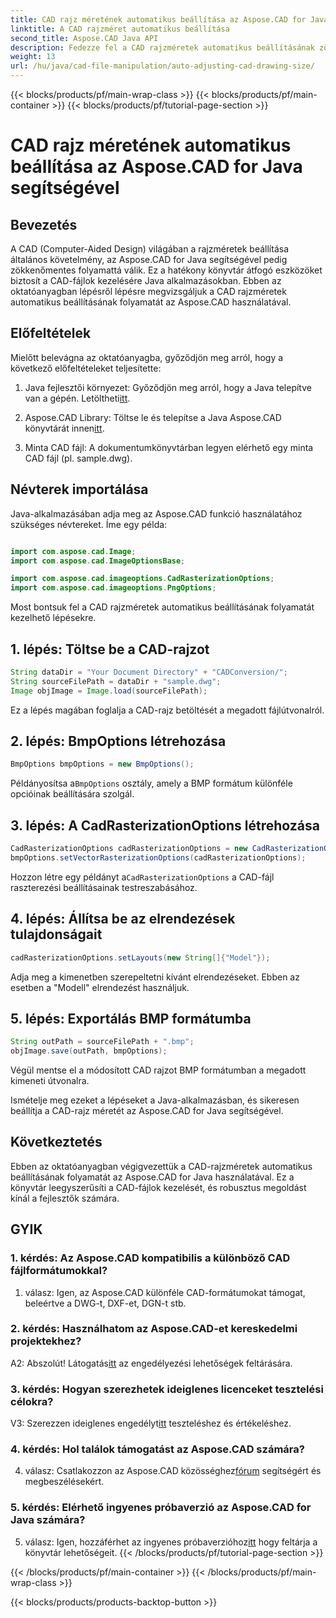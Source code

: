 ```yaml
---
title: CAD rajz méretének automatikus beállítása az Aspose.CAD for Java segítségével
linktitle: A CAD rajzméret automatikus beállítása
second_title: Aspose.CAD Java API
description: Fedezze fel a CAD rajzméretek automatikus beállításának zökkenőmentes folyamatát Java nyelven az Aspose.CAD segítségével. Kövesse lépésről lépésre útmutatónkat a hatékony CAD-fájlok kezeléséhez.
weight: 13
url: /hu/java/cad-file-manipulation/auto-adjusting-cad-drawing-size/
---
```


{{< blocks/products/pf/main-wrap-class >}}
{{< blocks/products/pf/main-container >}}
{{< blocks/products/pf/tutorial-page-section >}}

# CAD rajz méretének automatikus beállítása az Aspose.CAD for Java segítségével

## Bevezetés

A CAD (Computer-Aided Design) világában a rajzméretek beállítása általános követelmény, az Aspose.CAD for Java segítségével pedig zökkenőmentes folyamattá válik. Ez a hatékony könyvtár átfogó eszközöket biztosít a CAD-fájlok kezelésére Java alkalmazásokban. Ebben az oktatóanyagban lépésről lépésre megvizsgáljuk a CAD rajzméretek automatikus beállításának folyamatát az Aspose.CAD használatával.

## Előfeltételek

Mielőtt belevágna az oktatóanyagba, győződjön meg arról, hogy a következő előfeltételeket teljesítette:

1.  Java fejlesztői környezet: Győződjön meg arról, hogy a Java telepítve van a gépén. Letöltheti[itt](https://www.java.com/en/download/).

2.  Aspose.CAD Library: Töltse le és telepítse a Java Aspose.CAD könyvtárát innen[itt](https://releases.aspose.com/cad/java/).

3. Minta CAD fájl: A dokumentumkönyvtárban legyen elérhető egy minta CAD fájl (pl. sample.dwg).

## Névterek importálása

Java-alkalmazásában adja meg az Aspose.CAD funkció használatához szükséges névtereket. Íme egy példa:

```java

import com.aspose.cad.Image;
import com.aspose.cad.ImageOptionsBase;

import com.aspose.cad.imageoptions.CadRasterizationOptions;
import com.aspose.cad.imageoptions.PngOptions;
```

Most bontsuk fel a CAD rajzméretek automatikus beállításának folyamatát kezelhető lépésekre.

## 1. lépés: Töltse be a CAD-rajzot

```java
String dataDir = "Your Document Directory" + "CADConversion/";
String sourceFilePath = dataDir + "sample.dwg";
Image objImage = Image.load(sourceFilePath);
```

Ez a lépés magában foglalja a CAD-rajz betöltését a megadott fájlútvonalról.

## 2. lépés: BmpOptions létrehozása

```java
BmpOptions bmpOptions = new BmpOptions();
```

 Példányosítsa a`BmpOptions` osztály, amely a BMP formátum különféle opcióinak beállítására szolgál.

## 3. lépés: A CadRasterizationOptions létrehozása

```java
CadRasterizationOptions cadRasterizationOptions = new CadRasterizationOptions();
bmpOptions.setVectorRasterizationOptions(cadRasterizationOptions);
```

 Hozzon létre egy példányt a`CadRasterizationOptions` a CAD-fájl raszterezési beállításainak testreszabásához.

## 4. lépés: Állítsa be az elrendezések tulajdonságait

```java
cadRasterizationOptions.setLayouts(new String[]{"Model"});
```

Adja meg a kimenetben szerepeltetni kívánt elrendezéseket. Ebben az esetben a "Modell" elrendezést használjuk.

## 5. lépés: Exportálás BMP formátumba

```java
String outPath = sourceFilePath + ".bmp";
objImage.save(outPath, bmpOptions);
```

Végül mentse el a módosított CAD rajzot BMP formátumban a megadott kimeneti útvonalra.

Ismételje meg ezeket a lépéseket a Java-alkalmazásban, és sikeresen beállítja a CAD-rajz méretét az Aspose.CAD for Java segítségével.

## Következtetés

Ebben az oktatóanyagban végigvezettük a CAD-rajzméretek automatikus beállításának folyamatát az Aspose.CAD for Java használatával. Ez a könyvtár leegyszerűsíti a CAD-fájlok kezelését, és robusztus megoldást kínál a fejlesztők számára.

## GYIK

### 1. kérdés: Az Aspose.CAD kompatibilis a különböző CAD fájlformátumokkal?

1. válasz: Igen, az Aspose.CAD különféle CAD-formátumokat támogat, beleértve a DWG-t, DXF-et, DGN-t stb.

### 2. kérdés: Használhatom az Aspose.CAD-et kereskedelmi projektekhez?

 A2: Abszolút! Látogatás[itt](https://purchase.aspose.com/buy) az engedélyezési lehetőségek feltárására.

### 3. kérdés: Hogyan szerezhetek ideiglenes licenceket tesztelési célokra?

 V3: Szerezzen ideiglenes engedélyt[itt](https://purchase.aspose.com/temporary-license/) teszteléshez és értékeléshez.

### 4. kérdés: Hol találok támogatást az Aspose.CAD számára?

 4. válasz: Csatlakozzon az Aspose.CAD közösséghez[fórum](https://forum.aspose.com/c/cad/19) segítségért és megbeszélésekért.

### 5. kérdés: Elérhető ingyenes próbaverzió az Aspose.CAD for Java számára?

 5. válasz: Igen, hozzáférhet az ingyenes próbaverzióhoz[itt](https://releases.aspose.com/) hogy feltárja a könyvtár lehetőségeit.
{{< /blocks/products/pf/tutorial-page-section >}}

{{< /blocks/products/pf/main-container >}}
{{< /blocks/products/pf/main-wrap-class >}}

{{< blocks/products/products-backtop-button >}}
